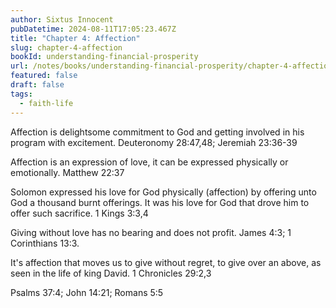 ```yaml
---
author: Sixtus Innocent
pubDatetime: 2024-08-11T17:05:23.467Z
title: "Chapter 4: Affection"
slug: chapter-4-affection
bookId: understanding-financial-prosperity
url: /notes/books/understanding-financial-prosperity/chapter-4-affection
featured: false
draft: false
tags:
  - faith-life
---
```


Affection is delightsome commitment to God and getting involved in his program with excitement. Deuteronomy 28:47,48; Jeremiah 23:36-39

Affection is an expression of love, it can be expressed physically or emotionally. Matthew 22:37

Solomon expressed his love for God physically (affection) by offering unto God a thousand burnt offerings. It was his love for God that drove him to offer such sacrifice. 1 Kings 3:3,4

Giving without love has no bearing and does not profit. James 4:3; 1 Corinthians 13:3.

It's affection that moves us to give without regret, to give over an above, as seen in the life of king David. 1 Chronicles 29:2,3

Psalms 37:4; John 14:21; Romans 5:5
